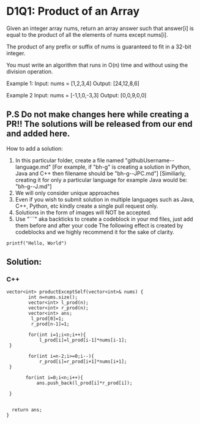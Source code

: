 # D1Q1: Product of an Array
Given an integer array nums, return an array answer such that answer[i] is equal to the product of all the elements of nums except nums[i].

The product of any prefix or suffix of nums is guaranteed to fit in a 32-bit integer.

You must write an algorithm that runs in O(n) time and without using the division operation.

Example 1:
Input: nums = [1,2,3,4]
Output: [24,12,8,6]

Example 2
Input: nums = [-1,1,0,-3,3]
Output: [0,0,9,0,0]


## P.S Do not make changes here while creating a PR!! The solutions will be released from our end and added here.

How to add a solution:
1. In this particular folder, create a file named "githubUsername--language.md" 
[For example, if "bh-g" is creating a solution in Python, Java and C++ then filename should be "bh-g--JPC.md"]
[Similiarly, creating it for only a particular language for example Java would be: "bh-g--J.md"]
2. We will only consider unique approaches 
3. Even if you wish to submit solution in multiple languages such as Java, C++, Python, etc kindly create a single pull request only.
4. Solutions in the form of images will NOT be accepted.
5. Use "```" aka backticks to create a codeblock in your md files, just add them before and after your code 
The following effect is created by codeblocks and we highly recommend it for the sake of clarity. 

```
printf("Hello, World")
```

## Solution:

### C++
```
vector<int> productExceptSelf(vector<int>& nums) {
        int n=nums.size();
        vector<int> l_prod(n);
        vector<int> r_prod(n);
        vector<int> ans;
         l_prod[0]=1;
         r_prod[n-1]=1;
    
        for(int i=1;i<n;i++){
            l_prod[i]=l_prod[i-1]*nums[i-1];
 }
             
        for(int i=n-2;i>=0;i--){
            r_prod[i]=r_prod[i+1]*nums[i+1];
 }
 
       for(int i=0;i<n;i++){
           ans.push_back(l_prod[i]*r_prod[i]);
        
 }


  return ans;      
}
```
